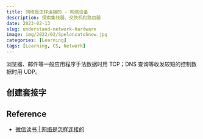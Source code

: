 ```yaml
---
title: 网络是怎样连接的 - 网络设备
description: 探索集线器、交换机和路由器
date: 2023-02-13
slug: understand-network-hardware
image: img/2022/02/SpeloncatoSnow.jpg
categories: [Learning]
tags: [Learning, CS, Network]
---
```


浏览器、邮件等一般应用程序手法数据时用 TCP；DNS 查询等收发较短的控制数据时用 UDP。

## 创建套接字

## Reference

- [微信读书 | 网络是怎样连接的](https://weread.qq.com/web/reader/6f932ec05dd9eb6f96f14b9kc81322c012c81e728d9d180)
